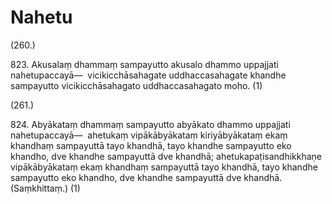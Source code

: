 

# Nahetu






(260.)

823\. Akusalaṃ dhammaṃ sampayutto akusalo dhammo uppajjati nahetupaccayā—  vicikicchāsahagate uddhaccasahagate khandhe sampayutto vicikicchāsahagato uddhaccasahagato moho. (1)

(261.)

824\. Abyākataṃ dhammaṃ sampayutto abyākato dhammo uppajjati nahetupaccayā—  ahetukaṃ vipākābyākataṃ kiriyābyākataṃ ekaṃ khandhaṃ sampayuttā tayo khandhā, tayo khandhe sampayutto eko khandho, dve khandhe sampayuttā dve khandhā; ahetukapaṭisandhikkhaṇe vipākābyākataṃ ekaṃ khandhaṃ sampayuttā tayo khandhā, tayo khandhe sampayutto eko khandho, dve khandhe sampayuttā dve khandhā. (Saṃkhittaṃ.) (1)



